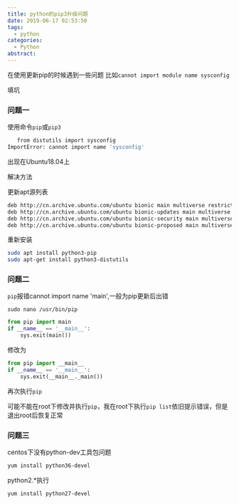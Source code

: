 ```yaml
---
title: python的pip3升级问题
date: 2019-06-17 02:53:50
tags:
  - python
categories:
  - Python
abstract:
---
```


在使用更新pip的时候遇到一些问题
比如`cannot import module name sysconfig`

填坑

<!--more-->

### 问题一

使用命令`pip`或`pip3`

```sh
   from distutils import sysconfig
ImportError: cannot import name 'sysconfig'
```

出现在Ubuntu18.04上

解决方法

更新apt源列表

```bash
deb http://cn.archive.ubuntu.com/ubuntu bionic main multiverse restricted universe
deb http://cn.archive.ubuntu.com/ubuntu bionic-updates main multiverse restricted universe
deb http://cn.archive.ubuntu.com/ubuntu bionic-security main multiverse restricted universe
deb http://cn.archive.ubuntu.com/ubuntu bionic-proposed main multiverse restricted universe
```

重新安装

```sh
sudo apt install python3-pip
sudo apt-get install python3-distutils
```



### 问题二

`pip`报错cannot import name 'main',一般为pip更新后出错

`sudo nano /usr/bin/pip`

```python
from pip import main
if __name__ == '__main__':
    sys.exit(main())
```

修改为

```python
from pip import __main__
if __name__ == '__main__':
    sys.exit(__main__._main())
```

再次执行`pip`

可能不能在root下修改并执行`pip`，我在root下执行`pip list`依旧提示错误，但是退出root后恢复正常

### 问题三

centos下没有python-dev工具包问题

```sh
yum install python36-devel
```

python2.*执行

```shell
yum install python27-devel
```


